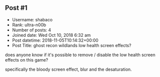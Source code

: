 ## Post #1
- Username: shabaco
- Rank: ultra-n00b
- Number of posts: 4
- Joined date: Wed Oct 10, 2018 6:32 am
- Post datetime: 2018-11-05T10:14:32+00:00
- Post Title: ghost recon wildlands low health screen effects?

does anyone know if it's possible to remove / disable the low health screen effects on this game?

specifically the bloody screen effect, blur and the desaturation.
